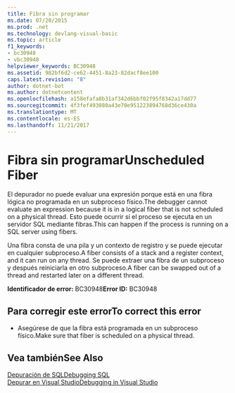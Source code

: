 ```yaml
---
title: Fibra sin programar
ms.date: 07/20/2015
ms.prod: .net
ms.technology: devlang-visual-basic
ms.topic: article
f1_keywords:
- bc30948
- vbc30948
helpviewer_keywords: BC30948
ms.assetid: 982bf6d2-ce62-4451-8a23-82dacf8ee100
caps.latest.revision: "8"
author: dotnet-bot
ms.author: dotnetcontent
ms.openlocfilehash: a158efafa8b31af342d6bbf02f95f8342a17dd77
ms.sourcegitcommit: 4f3fef493080a43e70e951223894768d36ce430a
ms.translationtype: MT
ms.contentlocale: es-ES
ms.lasthandoff: 11/21/2017
---
```

# <a name="unscheduled-fiber"></a><span data-ttu-id="32bf6-102">Fibra sin programar</span><span class="sxs-lookup"><span data-stu-id="32bf6-102">Unscheduled Fiber</span></span>
<span data-ttu-id="32bf6-103">El depurador no puede evaluar una expresión porque está en una fibra lógica no programada en un subproceso físico.</span><span class="sxs-lookup"><span data-stu-id="32bf6-103">The debugger cannot evaluate an expression because it is in a logical fiber that is not scheduled on a physical thread.</span></span> <span data-ttu-id="32bf6-104">Esto puede ocurrir si el proceso se ejecuta en un servidor SQL mediante fibras.</span><span class="sxs-lookup"><span data-stu-id="32bf6-104">This can happen if the process is running on a SQL server using fibers.</span></span>  
  
 <span data-ttu-id="32bf6-105">Una fibra consta de una pila y un contexto de registro y se puede ejecutar en cualquier subproceso.</span><span class="sxs-lookup"><span data-stu-id="32bf6-105">A fiber consists of a stack and a register context, and it can run on any thread.</span></span> <span data-ttu-id="32bf6-106">Se puede extraer una fibra de un subproceso y después reiniciarla en otro subproceso.</span><span class="sxs-lookup"><span data-stu-id="32bf6-106">A fiber can be swapped out of a thread and restarted later on a different thread.</span></span>  
  
 <span data-ttu-id="32bf6-107">**Identificador de error:** BC30948</span><span class="sxs-lookup"><span data-stu-id="32bf6-107">**Error ID:** BC30948</span></span>  
  
## <a name="to-correct-this-error"></a><span data-ttu-id="32bf6-108">Para corregir este error</span><span class="sxs-lookup"><span data-stu-id="32bf6-108">To correct this error</span></span>  
  
-   <span data-ttu-id="32bf6-109">Asegúrese de que la fibra está programada en un subproceso físico.</span><span class="sxs-lookup"><span data-stu-id="32bf6-109">Make sure that fiber is scheduled on a physical thread.</span></span>  
  
## <a name="see-also"></a><span data-ttu-id="32bf6-110">Vea también</span><span class="sxs-lookup"><span data-stu-id="32bf6-110">See Also</span></span>  
 [<span data-ttu-id="32bf6-111">Depuración de SQL</span><span class="sxs-lookup"><span data-stu-id="32bf6-111">Debugging SQL</span></span>](http://msdn.microsoft.com/en-us/f27c17e6-1d90-49f2-9fc0-d02e6a27f109)  
 [<span data-ttu-id="32bf6-112">Depurar en Visual Studio</span><span class="sxs-lookup"><span data-stu-id="32bf6-112">Debugging in Visual Studio</span></span>](/visualstudio/debugger/debugging-in-visual-studio)
